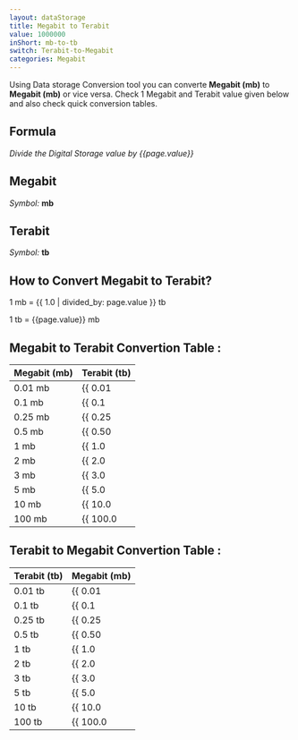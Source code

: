 ```yaml
---
layout: dataStorage
title: Megabit to Terabit
value: 1000000
inShort: mb-to-tb
switch: Terabit-to-Megabit
categories: Megabit
---
```


Using Data storage Conversion tool you can converte **Megabit (mb)** to **Megabit (mb)** or vice versa. Check 1 Megabit and Terabit value given below and also check quick conversion tables.

## Formula
*Divide the Digital Storage value by {{page.value}}*

## Megabit
*Symbol:* **mb**

## Terabit
*Symbol:* **tb**

## How to Convert Megabit to Terabit?

1 mb = {{ 1.0 | divided_by: page.value }} tb

1 tb = {{page.value}} mb


## Megabit to Terabit Convertion Table :

| Megabit (mb) | Terabit (tb) |
| ---- | ---- |
| 0.01 mb | {{ 0.01 | divided_by: page.value | round: 12 }} tb |
| 0.1 mb | {{ 0.1 | divided_by: page.value | round: 12 }} tb |
| 0.25 mb | {{ 0.25 | divided_by: page.value | round: 12 }} tb |
| 0.5 mb | {{ 0.50 | divided_by: page.value | round: 12 }} tb |
| 1 mb | {{ 1.0 | divided_by: page.value | round: 12 }} tb |
| 2 mb | {{ 2.0 | divided_by: page.value | round: 12 }} tb |
| 3 mb | {{ 3.0 | divided_by: page.value | round: 12 }} tb |
| 5 mb | {{ 5.0 | divided_by: page.value | round: 12 }} tb |
| 10 mb | {{ 10.0 | divided_by: page.value | round: 12 }} tb |
| 100 mb | {{ 100.0 | divided_by: page.value | round: 12 }} tb |

## Terabit to Megabit Convertion Table :

| Terabit (tb) | Megabit (mb) |
| ---- | ---- |
| 0.01 tb | {{ 0.01 | times: page.value | round: 12 }} mb |
| 0.1 tb | {{ 0.1 | times: page.value | round: 12 }} mb |
| 0.25 tb | {{ 0.25 | times: page.value | round: 12 }} mb |
| 0.5 tb | {{ 0.50 | times: page.value | round: 12 }} mb |
| 1 tb | {{ 1.0 | times: page.value | round: 12 }} mb |
| 2 tb | {{ 2.0 | times: page.value | round: 12 }} mb |
| 3 tb | {{ 3.0 | times: page.value | round: 12 }} mb |
| 5 tb | {{ 5.0 | times: page.value | round: 12 }} mb |
| 10 tb | {{ 10.0 | times: page.value | round: 12 }} mb |
| 100 tb | {{ 100.0 | times: page.value | round: 12 }} mb |


<script>
document.getElementById('selectInput')[6].selected = true
document.getElementById('selectOutput')[14].selected = true
</script>
